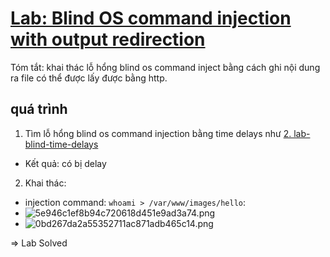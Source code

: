 # [Lab: Blind OS command injection with output redirection](https://portswigger.net/web-security/os-command-injection/lab-blind-output-redirection)

Tóm tắt: khai thác lỗ hổng blind os command inject bằng cách ghi nội dung ra file có thể được lấy được bằng http.



## quá trình
1. Tìm lỗ hổng blind os command injection bằng time delays như [2. lab-blind-time-delays](../../../../../../learn/portswigger/Web%20Security%20Academy/OS%20command%20injection/lab/practitioner/2.%20lab-blind-time-delays.md)
- Kết quả: có bị delay
2. Khai thác:
- injection command: `whoami > /var/www/images/hello`:
- ![5e946c1ef8b94c720618d451e9ad3a74.png](../../../../../../_resources/5e946c1ef8b94c720618d451e9ad3a74.png)
- ![0bd267da2a55352711ac871adb465c14.png](../../../../../../_resources/0bd267da2a55352711ac871adb465c14.png)

=> Lab Solved